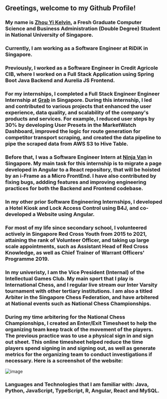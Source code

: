 ## Greetings, welcome to my Github Profile!

### My name is [Zhou Yi Kelvin](https://www.linkedin.com/in/zhou-yi-kelvin/), a Fresh Graduate Computer Science and Business Administration (Double Degree) Student in National University of Singapore.

### Currently, I am working as a Software Engineer at RiDiK in Singapore.

### Previously, I worked as a Software Engineer in Credit Agricole CIB, where I worked on a Full Stack Application using Spring Boot Java Backend and Aurelia JS Frontend.

### For my internships, I completed a Full Stack Engineer Engineer Internship at [Grab](https://www.grab.com/sg/) in Singapore. During this internship, I led and contributed to various projects that enhanced the user experience, data quality, and scalability of the company's products and services. For example, I reduced user steps by 30% by developing User Presets in the MarketWatch Dashboard, improved the logic for route generation for competitor transport scraping, and created the data pipeline to pipe the scraped data from AWS S3 to Hive Table.

### Before that, I was a Software Engineer Intern at [Ninja Van](https://www.ninjavan.co/en-sg) in Singapore. My main task for this internship is to migrate a page developed in Angular to a React repository, that will be hoisted by an i-Frame as a Micro FrontEnd. I have also contributed by fixing bugs, addding features and improving engineering practices for both the Backend and Frontend codebase.

### In my other prior Software Engineering Internships, I developed a Hotel Kiosk and Lock Access Control using B4J, and co-developed a Website using Angular.

### For most of my life since secondary school, I volunteered actively in Singapore Red Cross Youth from 2015 to 2021, attaining the rank of Volunteer Officer, and taking up large scale appointments, such as Assistant Head of Red Cross Knowledge, as well as Chief Trainer of Warrant Officers' Programme 2019.

### In my univeristy, I am the Vice President (Internal) of the Intellectual Games Club. My main sport that I play is International Chess, and I regular live stream our Inter Varsity tournament with other tertiary institutions. I am also a titled Arbiter in the Singapore Chess Federation, and have arbitered at National events such as National Chess Championships.

### During my time arbitering for the National Chess Championships, I created an Enter/Exit Timesheet to help the organizing team keep track of the movement of the players. The previous practice was to use a physical sign in and sign out sheet. This online timesheet helped reduce the time players spend signing in and signing out, as well as generate metrics for the organizing team to conduct investigations if necessary. Here is a screenshot of the website:

![image](https://user-images.githubusercontent.com/47862816/227981610-ccb9badf-e47b-405d-bac8-374aa76c63a9.png)

### Languages and Technologies that I am familiar with: Java, Python, JavaScript, TypeScript, R, Angular, React and MySQL.

<!--
**zhoube/zhoube** is a ✨ _special_ ✨ repository because its `README.md` (this file) appears on your GitHub profile.

Here are some ideas to get you started:

- 🔭 I’m currently working on ...
- 🌱 I’m currently learning ...
- 👯 I’m looking to collaborate on ...
- 🤔 I’m looking for help with ...
- 💬 Ask me about ...
- 📫 How to reach me: ...
- 😄 Pronouns: ...
- ⚡ Fun fact: ...
-->

